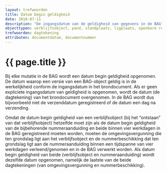```yaml
---
layout: trefwoorden
title: Datum begin geldigheid
date: 2018-07-11
description: "De ingangsdatum van de geldigheid van gegevens in de BAG"
objecttypen: verblijfsobject, pand, standplaats, ligplaats, openbare ruimte, woonplaats, nummeraanduiding
trefwoorden: dagtekening
attributen: documentdatum, documentnummer
---
```


# {{ page.title }}

Bij elke mutatie in de BAG wordt een datum begin geldigheid opgenomen.
De datum waarop een versie van een BAG-object geldig is in de werkelijkheid conform de ingangsdatum in het brondocument. Als er geen expliciete ingangsdatum van geldigheid is opgenomen, wordt de datum (de dagtekening) van het brondocument overgenomen.
In de BAG wordt dus bijvoorbeeld niet de verzenddatum geregistreerd of de datum een dag na verzending.

Omdat de datum begin geldigheid van een verblijfsobject (bij het “ontstaan” van dat verblijfsobject) hetzelfde moet zijn als de datum begin geldigheid van de bijbehorende nummeraanduiding en beide binnen vier werkdagen in de BAG geregistreerd moeten worden, moeten de omgevingsvergunning die ten grondslag ligt aan het verblijfsobject en de nummerbeschikking dat ten grondslag ligt aan de nummeraanduiding binnen een tijdspanne van vier werkdagen verleend/genomen en in de BAG verwerkt worden. Als datum begin geldigheid van beide (verblijfsobject en nummeraanduiding) wordt dezelfde datum opgenomen, namelijk de laatste van de beide dagtekeningen (van omgevingsvergunning en nummerbeschikking).
